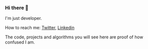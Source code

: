 ### Hi there 👋

<!--
**barisatalay/barisatalay** is a ✨ _special_ ✨ repository because its `README.md` (this file) appears on your GitHub profile.

Here are some ideas to get you started:

- 🔭 I’m currently working on Teknasyon / Getcontact
- 🌱 I’m currently learning ...
- 👯 I’m looking to collaborate on ...
- 🤔 I’m looking for help with ...
- 💬 Ask me about ...
- 📫 How to reach me: 
- 😄 Pronouns: ...
- ⚡ Fun fact: ...


 ;) I'm currently working in [Getcontact](https://www.getcontact.com/) at [Teknasyon](https://engineering.teknasyon.com/)
-->

I'm just developer.

How to reach me: [Twitter](https://twitter.com/captanbravo), [Linkedin](https://www.linkedin.com/in/barisatalay07)

The code, projects and algorithms you will see here are proof of how confused I am.
